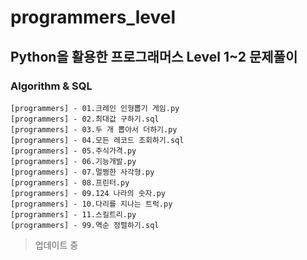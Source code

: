 # programmers_level
## Python을 활용한 프로그래머스 Level 1~2 문제풀이

### Algorithm & SQL
```
[programmers] - 01.크레인 인형뽑기 게임.py
[programmers] - 02.최대값 구하기.sql
[programmers] - 03.두 개 뽑아서 더하기.py
[programmers] - 04.모든 레코드 조회하기.sql
[programmers] - 05.주식가격.py
[programmers] - 06.기능개발.py
[programmers] - 07.멀쩡한 사각형.py
[programmers] - 08.프린터.py
[programmers] - 09.124 나라의 숫자.py
[programmers] - 10.다리를 지나는 트럭.py
[programmers] - 11.스킬트리.py
[programmers] - 99.역순 정렬하기.sql
```

> 업데이트 중
